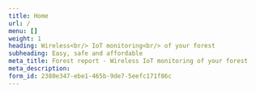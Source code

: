 ```yaml
---
title: Home
url: /
menu: []
weight: 1
heading: Wireless<br/> IoT monitoring<br/> of your forest
subheading: Easy, safe and affordable
meta_title: Forest report - Wireless IoT monitoring of your forest
meta_description: 
form_id: 2380e347-ebe1-465b-9de7-5eefc171f86c
---
```


